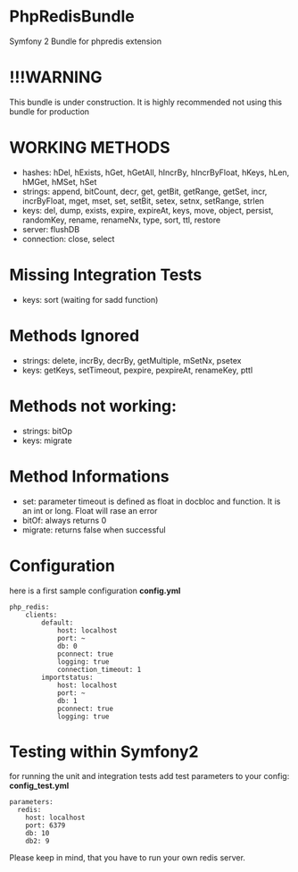 PhpRedisBundle
==============

Symfony 2 Bundle for phpredis extension

!!!WARNING
==========
This bundle is under construction. It is highly recommended not using this bundle for production


WORKING METHODS
===============
* hashes: hDel, hExists, hGet, hGetAll, hIncrBy, hIncrByFloat, hKeys, hLen, hMGet, hMSet, hSet
* strings: append, bitCount, decr, get, getBit, getRange, getSet, incr, incrByFloat, mget, mset, set, setBit, setex, setnx, setRange, strlen
* keys: del, dump, exists, expire, expireAt, keys, move, object, persist, randomKey, rename, renameNx, type, sort, ttl, restore
* server: flushDB
* connection: close, select

Missing Integration Tests
=========================
* keys: sort (waiting for sadd function)

Methods Ignored
===============
* strings: delete, incrBy, decrBy, getMultiple, mSetNx, psetex
* keys: getKeys, setTimeout, pexpire, pexpireAt, renameKey, pttl

Methods not working:
=================
* strings: bitOp
* keys: migrate


Method Informations
===================
* set: parameter timeout is defined as float in docbloc and function. It is an int or long. Float will rase an error
* bitOf: always returns 0
* migrate: returns false when successful

Configuration
=============
here is a first sample configuration
**config.yml**
```
php_redis:
    clients:
        default:
            host: localhost
            port: ~
            db: 0
            pconnect: true
            logging: true
            connection_timeout: 1
        importstatus:
            host: localhost
            port: ~
            db: 1
            pconnect: true
            logging: true
```



Testing within Symfony2
=======================

for running the unit and integration tests add test parameters to your config:
**config_test.yml**
```
parameters:
  redis:
    host: localhost
    port: 6379
    db: 10
    db2: 9
```

Please keep in mind, that you have to run your own redis server.